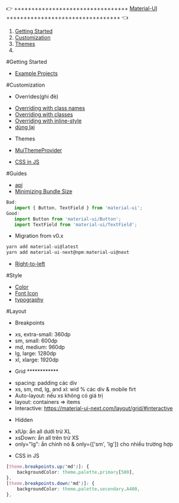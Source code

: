 👉 +++++++++++++++++++++++++++++++++ [Material-UI](http://www.material-ui.com) +++++++++++++++++++++++++++++++++ 👈

1. [Getting Started](#getting-started)
1. [Customization](#customization)
1. [Themes](#themes)
1. 

#Getting Started
- [Example Projects](https://material-ui-next.com/getting-started/example-projects/#example-projects)

#Customization
- Overrides(ghi đè)
+ [Overriding with class names](https://material-ui-next.com/customization/overrides/#overriding-with-class-names)
+ [Overriding with classes](https://material-ui-next.com/customization/overrides/#overriding-with-classes)
+ [Overriding with inline-style](https://material-ui-next.com/customization/overrides/#overriding-with-inline-style)
+ [dùng lại](https://material-ui-next.com/customization/overrides/#2-specific-variation-of-a-component)
- Themes
+ [MuiThemeProvider](https://material-ui-next.com/customization/themes/)
- [CSS in JS](https://material-ui-next.com/customization/css-in-js/)

#Guides
- [api](https://material-ui-next.com/guides/api/)
- [Minimizing Bundle Size](https://material-ui-next.com/guides/minimizing-bundle-size/)
```js
Bad:
   import { Button, TextField } from 'material-ui';
Good:
   import Button from 'material-ui/Button';
   import TextField from 'material-ui/TextField';
```
- Migration from v0.x
```js
yarn add material-ui@latest
yarn add material-ui-next@npm:material-ui@next
```
- [Right-to-left](https://material-ui-next.com/guides/right-to-left/)

#Style
- [Color](https://material-ui-next.com/style/color/#color)
- [Font Icon](https://material-ui-next.com/style/icons/)
- [typography](https://material-ui-next.com/style/typography/#typography)

#Layout
- Breakpoints
+ xs, extra-small: 360dp
+ sm, small: 600dp
+ md, medium: 960dp
+ lg, large: 1280dp
+ xl, xlarge: 1920dp

- Grid ************
+ spacing: padding các div
+ xs, sm, md, lg, and xl: wid % các div & mobile firt
+ Auto-layout: nếu xs không có giá trị
+ layout: containers => items
+ Interactive: https://material-ui-next.com/layout/grid/#interactive

- Hidden
+ xlUp: ẩn all dưới trừ XL
+ xsDown: ẩn all trên trừ XS
+ only="lg": ẩn chính nó & only={['sm', 'lg']} cho nhiều trường hợp

- CSS in JS
```css
[theme.breakpoints.up('md')]: {
    backgroundColor: theme.palette.primary[500],
},
[theme.breakpoints.down('md')]: {
    backgroundColor: theme.palette.secondary.A400,
},
```